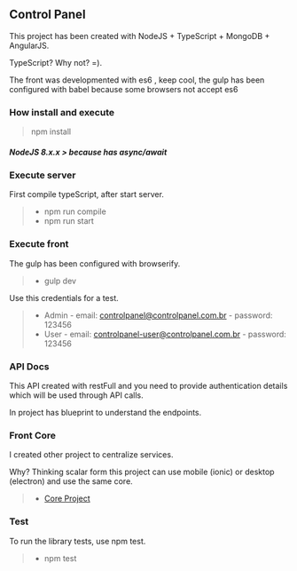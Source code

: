 


## Control Panel

This project has been created with NodeJS + TypeScript + MongoDB + AngularJS.

TypeScript? Why not? =).

The front was developmented with es6 , keep cool, the gulp has been configured with babel because some browsers not accept es6

### <i class="icon-hdd"></i> How install and execute

> npm install

##### NodeJS 8.x.x > because has async/await

### Execute server
 First compile typeScript, after start server.
 > - npm run compile
 > - npm run start

### Execute front

The gulp has been configured with browserify.
 > - gulp dev

Use this credentials for a test.

>- Admin
	- email: controlpanel@controlpanel.com.br
	- password: 123456
>- User
	- email: controlpanel-user@controlpanel.com.br
	- password: 123456

### API Docs

This API created with restFull and you need to provide authentication details which will be used through API calls.

In project has blueprint to understand the endpoints.

### Front Core

I created other project to centralize services.

Why? Thinking scalar form this project can use mobile (ionic) or desktop (electron) and use the same core.

> - [Core Project](https://github.com/corohsnk/controlpanel-core)

### Test

To run the library tests, use npm test.

> - npm test

